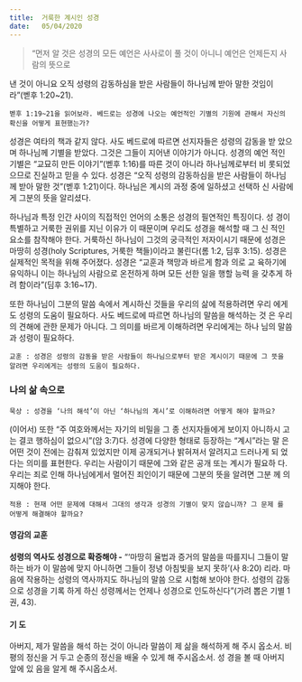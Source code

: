 ```yaml
---
title:  거룩한 계시인 성경
date:   05/04/2020
---
```


> <p></p>
> “먼저 알 것은 성경의 모든 예언은 사사로이 풀 것이 아니니 예언은 언제든지 사람의 뜻으로
낸 것이 아니요 오직 성령의 감동하심을 받은 사람들이 하나님께 받아 말한 것임이라”(벧후
1:20~21).

`벧후 1:19~21을 읽어보라. 베드로는 성경에 나오는 예언적인 기별의 기원에 관해서
자신의 확신을 어떻게 표현했는가?`

성경은 여타의 책과 같지 않다. 사도 베드로에 따르면 선지자들은 성령의 감동을 받
았으며 하나님께 기별을 받았다. 그것은 그들이 지어낸 이야기가 아니다. 성경의 예언
적인 기별은 “교묘히 만든 이야기”(벧후 1:16)를 따른 것이 아니라 하나님께로부터 비
롯되었으므로 진실하고 믿을 수 있다. 성경은 “오직 성령의 감동하심을 받은 사람들이
하나님께 받아 말한 것”(벧후 1:21)이다. 하나님은 계시의 과정 중에 일하셨고 선택하
신 사람에게 그분의 뜻을 알리셨다.

하나님과 특정 인간 사이의 직접적인 언어의 소통은 성경의 필연적인 특징이다. 성
경이 특별하고 거룩한 권위를 지닌 이유가 이 때문이며 우리도 성경을 해석할 때 그 신
적인 요소를 참작해야 한다. 거룩하신 하나님이 그것의 궁극적인 저자이시기 때문에
성경은 마땅히 성경(holy Scriptures, 거룩한 책들)이라고 불린다(롬 1:2, 딤후 3:15).
성경은 실제적인 목적을 위해 주어졌다. 성경은 “교훈과 책망과 바르게 함과 의로 교
육하기에 유익하니 이는 하나님의 사람으로 온전하게 하며 모든 선한 일을 행할 능력
을 갖추게 하려 함이라”(딤후 3:16~17).

또한 하나님이 그분의 말씀 속에서 계시하신 것들을 우리의 삶에 적용하려면 우리
에게도 성령의 도움이 필요하다. 사도 베드로에 따르면 하나님의 말씀을 해석하는 것
은 우리의 견해에 관한 문제가 아니다. 그 의미를 바르게 이해하려면 우리에게는 하나
님의 말씀과 성령이 필요하다.

`교훈 : 성경은 성령의 감동을 받은 사람들이 하나님으로부터 받은 계시이기 때문에
그 뜻을 알려면 우리에게는 성령의 도움이 필요하다.`

### 나의 삶 속으로

`묵상 : 성경을 ‘나의 해석’이 아닌 ‘하나님의 계시’로 이해하려면 어떻게 해야 할까요?`

(이어서) 또한 “주 여호와께서는 자기의 비밀을 그 종 선지자들에게 보이지 아니하시
고는 결코 행하심이 없으시”(암 3:7)다. 성경에 다양한 형태로 등장하는 “계시”라는 말
은 어떤 것이 전에는 감춰져 있었지만 이제 공개되거나 밝혀져서 알려지고 드러나게 되
었다는 의미를 표현한다. 우리는 사람이기 때문에 그와 같은 공개 또는 계시가 필요하
다. 우리는 죄로 인해 하나님에게서 멀어진 죄인이기 때문에 그분의 뜻을 알려면 그분
께 의지해야 한다.

`적용 : 현재 어떤 문제에 대해서 그대의 생각과 성경의 기별이 맞지 않습니까? 그 문제
를 어떻게 해결해야 할까요?`

#### 영감의 교훈

**성령의 역사도 성경으로 확증해야 -** “‘마땅히 율법과
증거의 말씀을 따를지니 그들이 말하는 바가 이 말씀에
맞지 아니하면 그들이 정녕 아침빛을 보지 못하’(사 8:20)
리라. 마음에 작용하는 성령의 역사까지도 하나님의 말씀
으로 시험해 보아야 한다. 성령의 감동으로 성경을 기록
하게 하신 성령께서는 언제나 성경으로 인도하신다”(가려
뽑은 기별 1권, 43).

#### 기 도

아버지, 제가 말씀을 해석
하는 것이 아니라 말씀이
제 삶을 해석하게 해 주시
옵소서. 비평의 정신을 거
두고 순종의 정신을 배울
수 있게 해 주시옵소서. 성
경을 볼 때 아버지 앞에 있
음을 알게 해 주시옵소서.